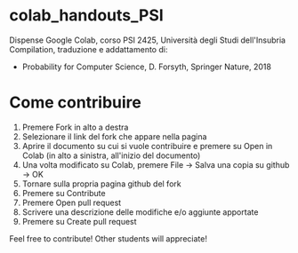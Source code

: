 # colab_handouts_PSI
Dispense Google Colab, corso PSI 2425, Università degli Studi dell'Insubria
Compilation, traduzione e addattamento di:

- Probability for Computer Science, D. Forsyth, Springer Nature, 2018

# Come contribuire
1. Premere Fork in alto a destra
2. Selezionare il link del fork che appare nella pagina
3. Aprire il documento su cui si vuole contribuire e premere su Open in Colab (in alto a sinistra, all'inizio del documento)
4. Una volta modificato su Colab, premere File -> Salva una copia su github -> OK
5. Tornare sulla propria pagina github del fork
6. Premere su Contribute
7. Premere Open pull request
8. Scrivere una descrizione delle modifiche e/o aggiunte apportate
9. Premere su Create pull request

Feel free to contribute! Other students will appreciate!
